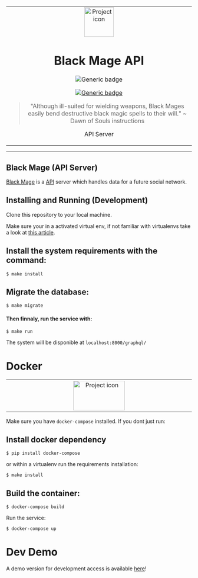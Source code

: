 <table align="center"><tr><td align="center" width="9999">
<img src="https://thumbs.gfycat.com/IdioticRepulsiveBorer-size_restricted.gif" align="center" width="80" height="80" alt="Project icon">

# Black Mage API

![Generic badge](https://img.shields.io/badge/version-0.0.1-silver.svg)

[![Generic badge](https://img.shields.io/badge/read_the_docs-Wiki-blue.svg)](https://github.com/brunolcarli/Black-Mage/wiki)

> "Although ill-suited for wielding weapons, Black Mages easily bend destructive black magic spells to their will." ~ Dawn of Souls instructions

API Server
</td></tr></table>

<hr />

## Black Mage (API Server)


[Black Mage](https://finalfantasy.fandom.com/wiki/Black_Mage_(Final_Fantasy)) is a [API](https://en.wikipedia.org/wiki/Application_programming_interface) server which handles data for a future social network.


## Installing and Running (Development)

Clone this repository to your local machine.

Make sure your in a activated virtual env, if not familiar with virtualenvs take a look
at [this article](https://docs.python-guide.org/dev/virtualenvs/).

## Install the system requirements with the command:

```
$ make install
```

## Migrate the database:

```
$ make migrate
```

#### Then finnaly, run the service with:

```
$ make run
```

The system will be disponible at `localhost:8000/graphql/`

# Docker



 <table align="center"><tr><td align="center" width="9999">

<img src="https://maraaverick.rbind.io/banners/nyan_docker_whale_gfycat.gif" align="center" width="140" height="80" alt="Project icon">


</td></tr></table>

Make sure you have `docker-compose` installed. If you dont just run:

## Install docker dependency

```
$ pip install docker-compose
```

or within a virtualenv run the requirements installation:

```
$ make install
```

## Build the container:

```
$ docker-compose build
```

Run the service:

```
$ docker-compose up
```


# Dev Demo

A demo version for development access is available [here](https://black-mage-devel--brunolcarli.repl.co/graphql/)!
